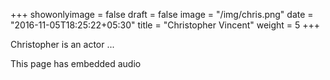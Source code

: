 +++
showonlyimage = false
draft = false
image = "/img/chris.png"
date = "2016-11-05T18:25:22+05:30"
title = "Christopher Vincent"
weight = 5
+++

Christopher is an actor ...

<!--more-->

This page has embedded audio

<audio src="/audio/a2002011001-e02-128k.mp3" autoplay> 
	Sorry, your browser does not support the <audio> element. 
</audio>


<audio controls>
	<source src="/audio/a2002011001-e02-128k.mp3" type="audio/mpeg">
	<source src="/audio/a2002011001-e02-128k.ogg" type="audio/ogg">
	Your browser does not support the audio tag.
</audio>
